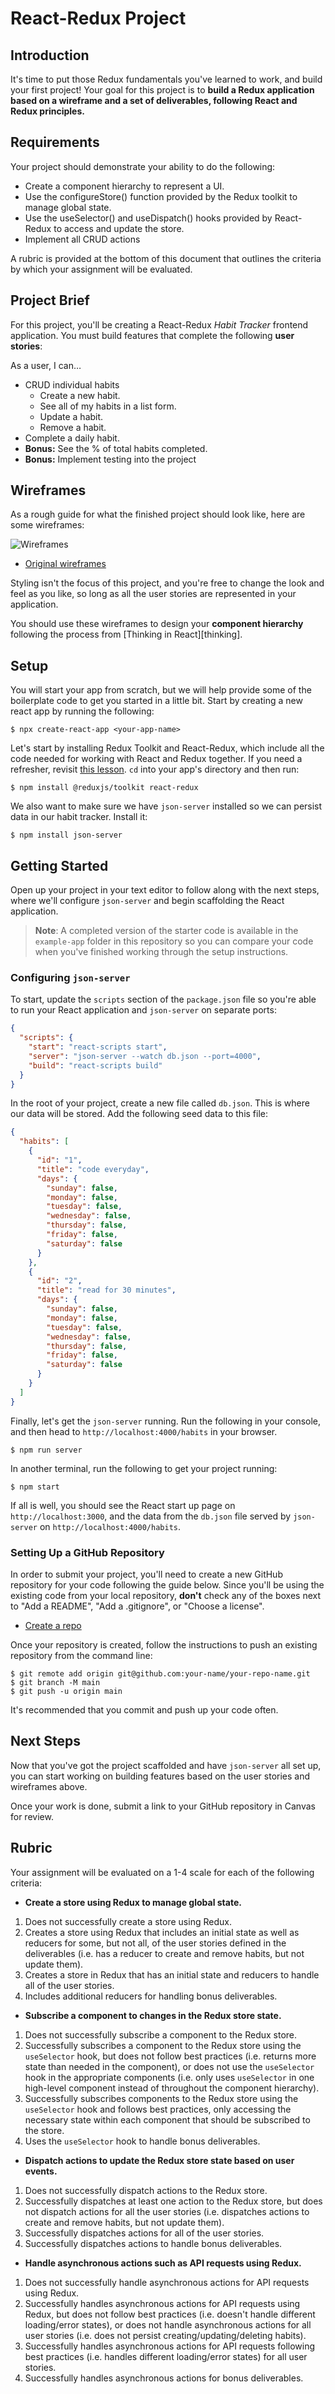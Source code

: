 # React-Redux Project

## Introduction

It's time to put those Redux fundamentals you've learned to work, and build your
first project! Your goal for this project is to **build a Redux application
based on a wireframe and a set of deliverables, following React and Redux
principles.**

## Requirements

Your project should demonstrate your ability to do the following:

- Create a component hierarchy to represent a UI.
- Use the configureStore() function provided by the Redux toolkit to manage
  global state.
- Use the useSelector() and useDispatch() hooks provided by React-Redux to
  access and update the store.
- Implement all CRUD actions

A rubric is provided at the bottom of this document that outlines the criteria
by which your assignment will be evaluated.

## Project Brief

For this project, you'll be creating a React-Redux _Habit Tracker_ frontend
application. You must build features that complete the following **user
stories**:

As a user, I can…

- CRUD individual habits
  - Create a new habit.
  - See all of my habits in a list form.
  - Update a habit.
  - Remove a habit.
- Complete a daily habit.
- **Bonus:** See the % of total habits completed.
- **Bonus:** Implement testing into the project

## Wireframes

As a rough guide for what the finished project should look like, here are some
wireframes:

![Wireframes](https://curriculum-content.s3.amazonaws.com/phase-4/redux-project-wireframes/habit-tracker-wireframe.png)

- [Original wireframes](https://excalidraw.com/#json=iPzOrUiaL6geXoDYRankp,LJmQXoSfXIk7TMNhBLg00g)

Styling isn't the focus of this project, and you're free to change the look and
feel as you like, so long as all the user stories are represented in your
application.

You should use these wireframes to design your **component hierarchy** following
the process from [Thinking in React][thinking].

## Setup

You will start your app from scratch, but we will help provide some of the
boilerplate code to get you started in a little bit. Start by creating a new
react app by running the following:

```console
$ npx create-react-app <your-app-name>
```

Let's start by installing Redux Toolkit and React-Redux, which include all the
code needed for working with React and Redux together. If you need a refresher,
revisit
[this lesson](https://github.com/learn-co-curriculum/react-hooks-redux-toolkit).
`cd` into your app's directory and then run:

```console
$ npm install @reduxjs/toolkit react-redux
```

We also want to make sure we have `json-server` installed so we can persist data
in our habit tracker. Install it:

```console
$ npm install json-server
```

## Getting Started

Open up your project in your text editor to follow along with the next steps,
where we'll configure `json-server` and begin scaffolding the React application.

> **Note**: A completed version of the starter code is available in the
> `example-app` folder in this repository so you can compare your code when
> you've finished working through the setup instructions.

### Configuring `json-server`

To start, update the `scripts` section of the `package.json` file so you're able
to run your React application and `json-server` on separate ports:

```json
{
  "scripts": {
    "start": "react-scripts start",
    "server": "json-server --watch db.json --port=4000",
    "build": "react-scripts build"
  }
}
```

In the root of your project, create a new file called `db.json`. This is where
our data will be stored. Add the following seed data to this file:

```json
{
  "habits": [
    {
      "id": "1",
      "title": "code everyday",
      "days": {
        "sunday": false,
        "monday": false,
        "tuesday": false,
        "wednesday": false,
        "thursday": false,
        "friday": false,
        "saturday": false
      }
    },
    {
      "id": "2",
      "title": "read for 30 minutes",
      "days": {
        "sunday": false,
        "monday": false,
        "tuesday": false,
        "wednesday": false,
        "thursday": false,
        "friday": false,
        "saturday": false
      }
    }
  ]
}
```

Finally, let's get the `json-server` running. Run the following in your console,
and then head to `http://localhost:4000/habits` in your browser.

```console
$ npm run server
```

In another terminal, run the following to get your project running:

```console
$ npm start
```

If all is well, you should see the React start up page on
`http://localhost:3000`, and the data from the `db.json` file served by
`json-server` on `http://localhost:4000/habits`.

### Setting Up a GitHub Repository

In order to submit your project, you'll need to create a new GitHub repository
for your code following the guide below. Since you'll be using the existing code
from your local repository, **don't** check any of the boxes next to "Add a
README", "Add a .gitignore", or "Choose a license".

- [Create a repo](https://docs.github.com/en/repositories/creating-and-managing-repositories/creating-a-new-repository)

Once your repository is created, follow the instructions to push an existing
repository from the command line:

```console
$ git remote add origin git@github.com:your-name/your-repo-name.git
$ git branch -M main
$ git push -u origin main
```

It's recommended that you commit and push up your code often.

## Next Steps

Now that you've got the project scaffolded and have `json-server` all set up,
you can start working on building features based on the user stories and
wireframes above.

Once your work is done, submit a link to your GitHub repository in Canvas for
review.

## Rubric

Your assignment will be evaluated on a 1-4 scale for each of the following
criteria:

- **Create a store using Redux to manage global state.**

1. Does not successfully create a store using Redux.
2. Creates a store using Redux that includes an initial state as well as
   reducers for some, but not all, of the user stories defined in the
   deliverables (i.e. has a reducer to create and remove habits, but not update
   them).
3. Creates a store in Redux that has an initial state and reducers to handle all
   of the user stories.
4. Includes additional reducers for handling bonus deliverables.

- **Subscribe a component to changes in the Redux store state.**

1. Does not successfully subscribe a component to the Redux store.
2. Successfully subscribes a component to the Redux store using the
   `useSelector` hook, but does not follow best practices (i.e. returns more
   state than needed in the component), or does not use the `useSelector` hook
   in the appropriate components (i.e. only uses `useSelector` in one high-level
   component instead of throughout the component hierarchy).
3. Successfully subscribes components to the Redux store using the `useSelector`
   hook and follows best practices, only accessing the necessary state within
   each component that should be subscribed to the store.
4. Uses the `useSelector` hook to handle bonus deliverables.

- **Dispatch actions to update the Redux store state based on user events.**

1. Does not successfully dispatch actions to the Redux store.
2. Successfully dispatches at least one action to the Redux store, but does not
   dispatch actions for all the user stories (i.e. dispatches actions to create
   and remove habits, but not update them).
3. Successfully dispatches actions for all of the user stories.
4. Successfully dispatches actions to handle bonus deliverables.

- **Handle asynchronous actions such as API requests using Redux.**

1. Does not successfully handle asynchronous actions for API requests using
   Redux.
2. Successfully handles asynchronous actions for API requests using Redux, but
   does not follow best practices (i.e. doesn't handle different loading/error
   states), or does not handle asynchronous actions for all user stories (i.e.
   does not persist creating/updating/deleting habits).
3. Successfully handles asynchronous actions for API requests following best
   practices (i.e. handles different loading/error states) for all user stories.
4. Successfully handles asynchronous actions for bonus deliverables.

